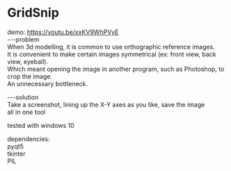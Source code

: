 # GridSnip<br>
demo: https://youtu.be/xxKV9WhPVyE <br>
---problem<br>
When 3d modelling, it is common to use orthographic reference images.<br>
It is convenient to make certain images symmetrical (ex: front view, back view, eyeball).<br>
Which meant opening the image in another program, such as Photoshop, to crop the image.<br>
An unnecessary bottleneck.<br>

---solution<br>
Take a screenshot, lining up the X-Y axes as you like, save the image<br>
all in one tool<br>

tested with windows 10<br>

dependencies:<br>
pyqt5<br>
tkinter<br>
PIL<br>
